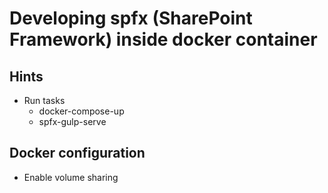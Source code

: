 # Developing spfx (SharePoint Framework) inside docker container

## Hints
- Run tasks
    - docker-compose-up
    - spfx-gulp-serve

## Docker configuration
- Enable volume sharing
